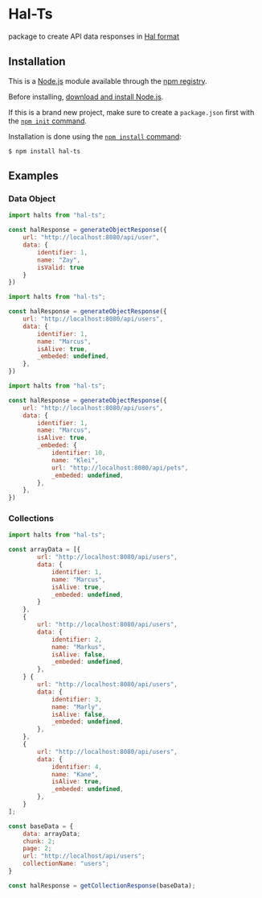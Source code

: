 # Hal-Ts

package to create API data responses in [Hal format](https://stateless.group/hal_specification.html)

## Installation

This is a [Node.js](https://nodejs.org/en/) module available through the
[npm registry](https://www.npmjs.com/).

Before installing, [download and install Node.js](https://nodejs.org/en/download/).

If this is a brand new project, make sure to create a `package.json` first with
the [ `npm init` command](https://docs.npmjs.com/creating-a-package-json-file).

Installation is done using the
[ `npm install` command](https://docs.npmjs.com/getting-started/installing-npm-packages-locally):

```console
$ npm install hal-ts
```

## Examples

### Data Object

```js
import halts from "hal-ts";

const halResponse = generateObjectResponse({
    url: "http://localhost:8080/api/user",
    data: {
        identifier: 1,
        name: "Zay",
        isValid: true
    }
})
```

```js
import halts from "hal-ts";

const halResponse = generateObjectResponse({
    url: "http://localhost:8080/api/users",
    data: {
        identifier: 1,
        name: "Marcus",
        isAlive: true,
        _embeded: undefined,
    },
})
```

```js
import halts from "hal-ts";

const halResponse = generateObjectResponse({
    url: "http://localhost:8080/api/users",
    data: {
        identifier: 1,
        name: "Marcus",
        isAlive: true,
        _embeded: {
            identifier: 10,
            name: "Klei",
            url: "http://localhost:8080/api/pets",
            _embeded: undefined,
        },
    },
})
```

### Collections

```js
import halts from "hal-ts";

const arrayData = [{
        url: "http://localhost:8080/api/users",
        data: {
            identifier: 1,
            name: "Marcus",
            isAlive: true,
            _embeded: undefined,
        }
    },
    {
        url: "http://localhost:8080/api/users",
        data: {
            identifier: 2,
            name: "Markus",
            isAlive: false,
            _embeded: undefined,
        },
    } {
        url: "http://localhost:8080/api/users",
        data: {
            identifier: 3,
            name: "Marly",
            isAlive: false,
            _embeded: undefined,
        },
    },
    {
        url: "http://localhost:8080/api/users",
        data: {
            identifier: 4,
            name: "Kane",
            isAlive: true,
            _embeded: undefined,
        },
    }
];

const baseData = {
    data: arrayData;
    chunk: 2;
    page: 2;
    url: "http://localhost/api/users";
    collectionName: "users";
}

const halResponse = getCollectionResponse(baseData);
```
